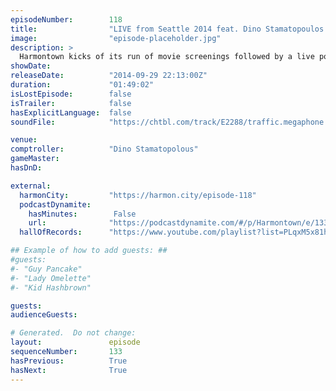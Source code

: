 ```yaml
---
episodeNumber:        118
title:                "LIVE from Seattle 2014 feat. Dino Stamatopoulos!"
image:                "episode-placeholder.jpg"
description: >
  Harmontown kicks of its run of movie screenings followed by a live podcast in Seattle to a powerful crowd of Harmenians and is post lifted to new heights and derailed from its first guest comptrolling appearance from Dino Stamatopoulos!
showDate:             
releaseDate:          "2014-09-29 22:13:00Z"
duration:             "01:49:02"
isLostEpisode:        false
isTrailer:            false
hasExplicitLanguage:  false
soundFile:            "https://chtbl.com/track/E2288/traffic.megaphone.fm/STA7041950481.mp3?updated=1560985770"

venue:                
comptroller:          "Dino Stamatopolous"
gameMaster:           
hasDnD:               

external:
  harmonCity:         "https://harmon.city/episode-118"
  podcastDynamite:
    hasMinutes:        False
    url:              "https://podcastdynamite.com/#/p/Harmontown/e/133/118"
  hallOfRecords:      "https://www.youtube.com/playlist?list=PLqxM5x81hNOZWYuTP7Bfia7B_ATaSSutn"

## Example of how to add guests: ##
#guests:
#- "Guy Pancake"
#- "Lady Omelette"
#- "Kid Hashbrown"

guests:
audienceGuests:

# Generated.  Do not change:
layout:               episode
sequenceNumber:       133
hasPrevious:          True
hasNext:              True
---
```


<!-- The episode description will be rendered here -->
<!-- Add your content below here -->

